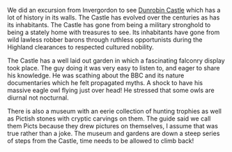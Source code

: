 We did an excursion from Invergordon to see
[Dunrobin Castle](http://www.dunrobincastle.co.uk) which has a lot of history
in its walls. The Castle has evolved over the centuries as has its inhabitants.
The Castle has gone from being a military stronghold to being a
stately home with treasures to see. Its inhabitants have gone from wild lawless
robber barons through ruthless opportunists during the Highland clearances to
respected cultured nobility.

The Castle has a well laid out garden in which a fascinating falconry display
took place. The guy doing it was very easy to listen to, and eager to share his
knowledge. He was scathing about the BBC and its nature documentaries which he
felt propagated myths. A shock to have his massive eagle owl flying just over head!
He stressed that some owls are diurnal not nocturnal.

There is also a museum with an eerie collection of
hunting trophies as well as Pictish stones with cryptic carvings on them.
The guide said we call them Picts because they drew pictures on
themselves, I assume that was true rather than a joke.
The museum and gardens are down a steep series of steps from the Castle, time
needs to be allowed to climb back!
